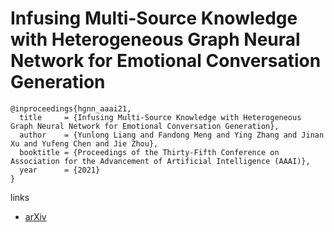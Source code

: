 # Infusing Multi-Source Knowledge with Heterogeneous Graph Neural Network for Emotional Conversation Generation

```
@inproceedings{hgnn_aaai21,
  title     = {Infusing Multi-Source Knowledge with Heterogeneous Graph Neural Network for Emotional Conversation Generation},
  author    = {Yunlong Liang and Fandong Meng and Ying Zhang and Jinan Xu and Yufeng Chen and Jie Zhou},
  booktitle = {Proceedings of the Thirty-Fifth Conference on Association for the Advancement of Artificial Intelligence (AAAI)},
  year      = {2021}
}
```

links
- [arXiv](https://arxiv.org/abs/2012.04882)
